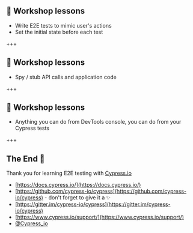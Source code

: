 ## 🔖 Workshop lessons

- Write E2E tests to mimic user's actions
- Set the initial state before each test

+++

## 🔖 Workshop lessons

- Spy / stub API calls and application code

+++

## 🔖 Workshop lessons

- Anything you can do from DevTools console, you can do from your Cypress tests

+++

## The End 🎉

Thank you for learning E2E testing with [Cypress.io](https://www.cypress.io)

- [https://docs.cypress.io/](https://docs.cypress.io/)
- [https://github.com/cypress-io/cypress](https://github.com/cypress-io/cypress) - don't forget to give it a ✨
- [https://gitter.im/cypress-io/cypress](https://gitter.im/cypress-io/cypress)
- [https://www.cypress.io/support/](https://www.cypress.io/support/)
- [@Cypress_io](https://twitter.com/Cypress_io)
